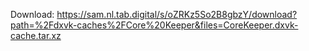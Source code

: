 Download: https://sam.nl.tab.digital/s/oZRKz5So2B8gbzY/download?path=%2Fdxvk-caches%2FCore%20Keeper&files=CoreKeeper.dxvk-cache.tar.xz
